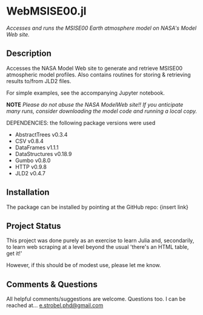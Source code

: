 # WebMSISE00.jl 

*Accesses and runs the MSISE00 Earth atmosphere model on NASA's Model Web site.*

## Description
Accesses the NASA Model Web site to generate and retrieve MSISE00 
atmospheric model profiles.  Also contains routines for storing & retrieving 
results to/from JLD2 files.

For simple examples, see the accompanying Jupyter notebook.

**NOTE** *Please do not abuse the NASA ModelWeb site!! If you anticipate 
many runs, consider downloading the model code and running a local copy.*

DEPENDENCIES: the following package versions were used
- AbstractTrees v0.3.4
- CSV v0.8.4
- DataFrames v1.1.1
- DataStructures v0.18.9
- Gumbo v0.8.0
- HTTP v0.9.8
- JLD2 v0.4.7

## Installation
The package can be installed by pointing at the GitHub repo:
{insert link}

## Project Status
This project was done purely as an exercise to learn Julia and, secondarily, to
learn web scraping at a level beyond the usual 'there's an HTML table, get it!'

However, if this should be of modest use, please let me know.

## Comments & Questions
All helpful comments/suggestions are welcome. Questions too. I can be reached
at... [e.strobel.phd@gmail.com](mailto:e.strobel.phd@gmail.com)
